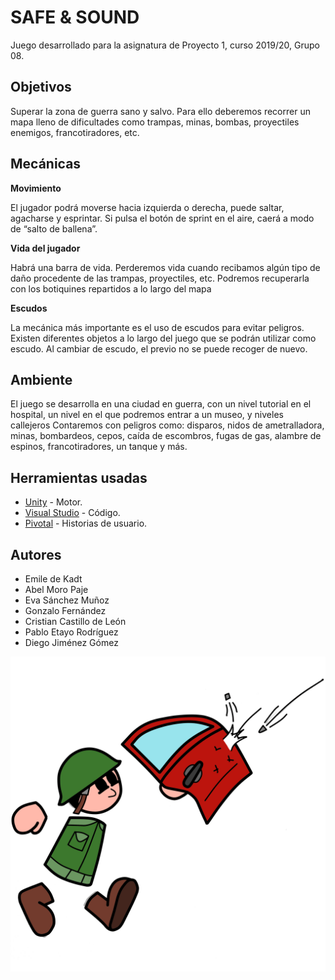# SAFE & SOUND

Juego desarrollado para la asignatura de Proyecto 1, curso 2019/20, Grupo 08.

## Objetivos

Superar la zona de guerra sano y salvo. Para ello deberemos recorrer un mapa lleno de dificultades como trampas, minas, bombas, proyectiles enemigos, francotiradores, etc.

## Mecánicas

**Movimiento**

El jugador podrá moverse hacia izquierda o derecha, puede saltar, agacharse y esprintar. Si pulsa el botón de sprint en el aire, caerá a modo de “salto de ballena”.

**Vida del jugador**

Habrá una barra de vida. Perderemos vida cuando recibamos algún tipo de daño procedente de las trampas, proyectiles, etc. Podremos recuperarla con los botiquines repartidos a lo largo del mapa

**Escudos**

La mecánica más importante es el uso de escudos para evitar peligros.
Existen diferentes objetos a lo largo del juego que se podrán utilizar como escudo.
Al cambiar de escudo, el previo no se puede recoger de nuevo.

## Ambiente

El juego se desarrolla en una ciudad en guerra, con un nivel tutorial en el hospital, un nivel en el que podremos entrar a un museo, y niveles callejeros
Contaremos con peligros como: disparos, nidos de ametralladora, minas, bombardeos, cepos, caída de escombros, fugas de gas, alambre de espinos, francotiradores, un tanque y más.

## Herramientas usadas

* [Unity](https://unity.com/) - Motor.
* [Visual Studio](https://visualstudio.microsoft.com/) - Código.
* [Pivotal](https://www.pivotaltracker.com/) - Historias de usuario.

## Autores

* Emile de Kadt
* Abel Moro Paje
* Eva Sánchez Muñoz
* Gonzalo Fernández
* Cristian Castillo de León
* Pablo Etayo Rodríguez
* Diego Jiménez Gómez

![Game Logo](/Branding/Logo_1.png)